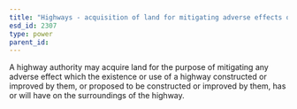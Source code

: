 ```yaml
---
title: "Highways - acquisition of land for mitigating adverse effects of constructing or improving highway"
esd_id: 2307
type: power
parent_id:  
---
```


A highway authority may acquire land for the purpose of mitigating any adverse effect which the existence or use of a highway constructed or improved by them, or proposed to be constructed or improved by them, has or will have on the surroundings of the highway.

